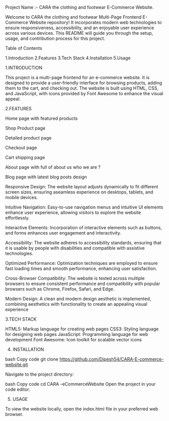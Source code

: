 Project Name :- CARA the clothing and footwear E-Commerce Website.

Welcome to CARA the clothing and footwear Multi-Page Frontend E-Commerce Website repository!  It incorporates modern web technologies to ensure responsiveness, accessibility, and an enjoyable user experience across various devices.
This README will guide you through the setup, usage, and contribution process for this project.

Table of Contents

1.Introduction
2.Features
3.Tech Stack
4.Installation
5.Usage


1.INTRODUCTION

This project is a multi-page frontend for an e-commerce website. It is designed to provide a user-friendly interface for browsing products, adding them to the cart, and checking out. The website is built using HTML, CSS, and JavaScript, with icons provided by Font Awesome to enhance the visual appeal.


2.FEATURES

Home page with featured products

Shop Product page

Detailed product page

Checkout page

Cart shipping page

About page with full of about us who we are ? 

Blog page with latest blog posts design 

Responsive Design: The website layout adjusts dynamically to fit different screen sizes, ensuring aseamless experience on desktops, tablets, and mobile devices.

Intuitive Navigation: Easy-to-use navigation menus and intuitive UI elements enhance user experience, allowing visitors to explore the website effortlessly.

Interactive Elements: Incorporation of interactive elements such as buttons, and forms enhances user engagement and interactivity.

Accessibility: The website adheres to accessibility standards, ensuring that it is usable by people with disabilities and compatible with assistive technologies.

Optimized Performance: Optimization techniques are employed to ensure fast loading times and smooth performance, enhancing user satisfaction.

Cross-Browser Compatibility: The website is tested across multiple browsers to ensure consistent performance and compatibility with popular browsers such as Chrome, Firefox, Safari, and Edge.

Modern Design: A clean and modern design aesthetic is implemented, combining aesthetics with functionality to create an appealing visual experience



3.TECH STACK

HTML5: Markup language for creating web pages
CSS3: Styling language for designing web pages
JavaScript: Programming language for web development
Font Awesome: Icon toolkit for scalable vector icons


4. INSTALLATION

bash
Copy code
git clone https://github.com/Dipesh54/CARA-E-commerce-website.git


Navigate to the project directory:

bash
Copy code
cd CARA -eCommerceWebsite
Open the project in your code editor.


5. USAGE

To view the website locally, open the index.html file in your preferred web browser.